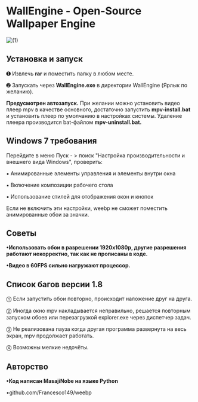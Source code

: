 WallEngine - Open-Source Wallpaper Engine
============================= 

![(1)](https://user-images.githubusercontent.com/52446061/61069325-77132780-a425-11e9-9cac-3aeb00b9cc34.gif)


Установка и запуск 
----------- 
➊ Извлечь **rar** и поместить папку в любом месте. 

➋ Запускать через **WallEngine.exe** в директории WallEngine (Ярлык по желанию). 

**Предусмотрен автозапуск.** При желании можно установить видео плеер mpv в качестве основного, достаточно запустить **mpv-install.bat** и установить плеер по умолчанию в настройках системы. Удаление плеера производится bat-файлом **mpv-uninstall.bat.**


Windows 7 требования
----------- 
Перейдите в меню Пуск - > поиск "Настройка производительности и внешнего вида Windows",
проверить:

▪ Анимированные элементы управления и элементы внутри окна

▪ Включение композиции рабочего стола

▪ Использование стилей для отображения окон и кнопок

Если не включить эти настройки, weebp не сможет поместить анимированные обои за значки.


Советы 
-----------
**•Использовать обои в разрешении 1920x1080p, 
другие разрешения работают некорректно, так как не прописаны в коде.**

**•Видео в 60FPS сильно нагружают процессор.**


Список багов версии 1.8 
----------- 
⓵ Если запустить обои повторно, происходит наложение друг на друга. 

⓶ Иногда окно mpv накладывается неправильно, 
решается повторным запуском обоев или перезагрузкой explorer.exe через диспетчер задач. 

⓷ Не реализована пауза когда другая программа развернута на весь экран, 
mpv продолжает работать. 

⓸ Возможны мелкие недочёты. 


Авторство 
----------- 
**•Код написан MasajiNobe на языке Python**

•github.com/Francesco149/weebp